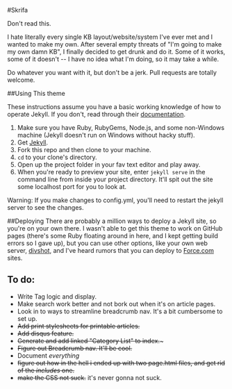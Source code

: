#Skrifa

Don't read this.

I hate literally every single KB layout/website/system I've ever met and I wanted to make my own. After several empty threats of "I'm going to make my own damn KB", I finally decided to get drunk and do it. Some of it works, some of it doesn't -- I have no idea what I'm doing, so it may take a while.

Do whatever you want with it, but don't be a jerk.
Pull requests are totally welcome.

##Using This theme

These instructions assume you have a basic working knowledge of how to operate Jekyll. If you don't, read through their [documentation](http://jekyllrb.com/docs/home/).

1. Make sure you have Ruby, RubyGems, Node.js, and some non-Windows machine (Jekyll doesn't run on Windows without hacky stuff).
2. Get [Jekyll](http://jekyllrb.com/docs/installation/).
3. Fork this repo and then clone to your machine.
4. ```cd``` to your clone's directory.
5. Open up the project folder in your fav text editor and play away.
6. When you're ready to preview your site, enter ```jekyll serve``` in the command line from inside your project directory. It'll spit out the site some localhost port for you to look at.

Warning: If you make changes to config.yml, you'll need to restart the jekyll server to see the changes.

##Deploying
There are probably a million ways to deploy a Jekyll site, so you're on your own there. I wasn't able to get this theme to work on GitHub pages (there's some Ruby floating around in here, and I kept getting build errors so I gave up), but you can use other options, like your own web server, [divshot](https://divshot.com/), and I've heard rumors that you can deploy to [Force.com](https://developer.salesforce.com/page/Sites) sites.

## To do:

- Write Tag logic and display.
- Make search work better and not bork out when it's on article pages.
- Look in to ways to streamline breadcrumb nav. It's a bit cumbersome to set up.
- ~~Add print stylesheets for printable articles.~~
- ~~Add disqus feature.~~
- ~~Generate and add linked "Category List" to index.~~~
- ~~Figure out Breadcrumb nav. It'll be cool.~~
- Document _everything_
- ~~figure out how in the hell i ended up with two page.html files, and get rid of the _includes_ one.~~
- ~~make the CSS not suck.~~ it's never gonna not suck.
